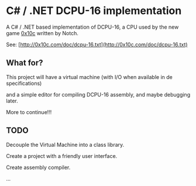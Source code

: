 # C# / .NET DCPU-16 implementation #
A C# / .NET based implementation of DCPU-16, a CPU used by the new game [0x10c](http://0x10c.com/) written by Notch.

See: [http://0x10c.com/doc/dcpu-16.txt](http://0x10c.com/doc/dcpu-16.txt)

## What for? ##
This project will have a virtual machine (with I/O when available in de specifications)

and a simple editor for compiling DCPU-16 assembly, and maybe debugging later.

More to continue!!!

## TODO ##
Decouple the Virtual Machine into a class library.

Create a project with a friendly user interface.

Create assembly compiler.

...